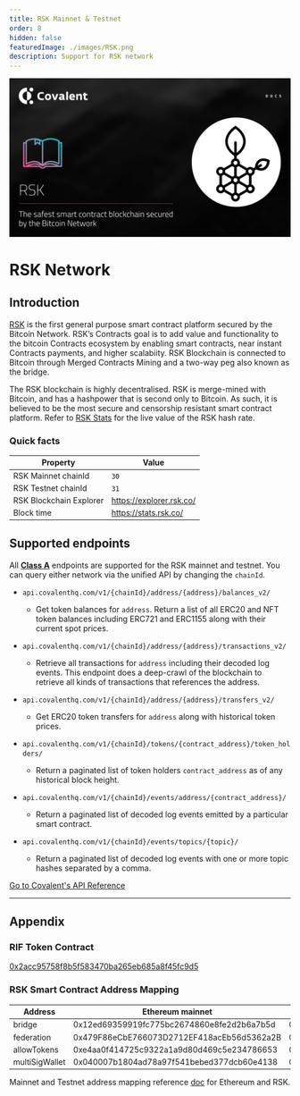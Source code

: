 ```yaml
---
title: RSK Mainnet & Testnet
order: 8
hidden: false
featuredImage: ./images/RSK.png
description: Support for RSK network
---
```


![Recipe logo](./images/RSK.png)

# RSK Network

## Introduction

[RSK](https://www.rsk.co/) is the first general purpose smart contract platform secured by the Bitcoin Network.
RSK’s Contracts goal is to add value and functionality to the bitcoin Contracts ecosystem by enabling smart contracts, near instant Contracts payments, and higher scalabiity.
RSK Blockchain is connected to Bitcoin through Merged
Contracts Mining and a two-way peg also known as the bridge.

The RSK blockchain is highly decentralised. RSK is merge-mined with Bitcoin, and has a hashpower that is second only to Bitcoin. As such, it is believed to be the most secure and censorship resistant smart contract platform. Refer to [RSK Stats](https://stats.rsk.co/) for the live value of the RSK hash rate.

### Quick facts

<TableWrap>

|Property|Value|
|---|---|
|RSK Mainnet chainId|`30`|
|RSK Testnet chainId|`31`|
|RSK Blockchain Explorer|https://explorer.rsk.co/|
|Block time|https://stats.rsk.co/|

</TableWrap>


<!-- ### Quickstart overview video
<YouTube id="qhibXxKANWE"/> -->


## Supported endpoints

<Aside>

All [**Class A**](https://www.covalenthq.com/docs/api/#tag--Class-A) endpoints are supported for the RSK mainnet and testnet. You can query either network via the unified API by changing the `chainId`.

</Aside>

<Definitions>

- `api.covalenthq.com/v1/{chainId}/address/{address}/balances_v2/`

  - Get token balances for `address`. Return a list of all ERC20 and NFT token balances including ERC721 and ERC1155 along with their current spot prices.

- `api.covalenthq.com/v1/{chainId}/address/{address}/transactions_v2/`

  - Retrieve all transactions for `address` including their decoded log events. This endpoint does a deep-crawl of the blockchain to retrieve all kinds of transactions that references the address.

- `api.covalenthq.com/v1/{chainId}/address/{address}/transfers_v2/`

  - Get ERC20 token transfers for `address` along with historical token prices.

- `api.covalenthq.com/v1/{chainId}/tokens/{contract_address}/token_holders/`

  - Return a paginated list of token holders `contract_address` as of any historical block height.

- `api.covalenthq.com/v1/{chainId}/events/address/{contract_address}/`

  - Return a paginated list of decoded log events emitted by a particular smart contract.

- `api.covalenthq.com/v1/{chainId}/events/topics/{topic}/`
  - Return a paginated list of decoded log events with one or more topic hashes separated by a comma.

</Definitions>


<a target="_blank" class="Button Button-is-docs-primary" href="https://www.covalenthq.com/docs/api/">Go to Covalent's API Reference</a>

--- 
## Appendix

### RIF Token Contract

[0x2acc95758f8b5f583470ba265eb685a8f45fc9d5](https://explorer.rsk.co/address/0x2acc95758f8b5f583470ba265eb685a8f45fc9d5)
### RSK Smart Contract Address Mapping

| Address | Ethereum mainnet                           | RSK                            |
| ----- | ------------------------------------------ | ------------------------------------------ |
| bridge  | 0x12ed69359919fc775bc2674860e8fe2d2b6a7b5d | 0x9d11937e2179dc5270aa86a3f8143232d6da0e69 |
| federation   | 0x479F86eCbE766073D2712EF418acEb56d5362a2B | 0xE37b6516F4FE2A27569a2751C1aD50F6340DF369 |
| allowTokens  | 0xe4aa0f414725c9322a1a9d80d469c5e234786653 | 0xe4aa0f414725c9322a1a9d80d469c5e234786653 |
| multiSigWallet   | 0x040007b1804ad78a97f541bebed377dcb60e4138 | 0x040007b1804ad78a97f541bebed377dcb60e4138 |


Mainnet and Testnet address mapping reference [doc](https://github.com/rsksmart/tokenbridge/blob/master/docs/ContractAddresses.md) for Ethereum and RSK. 